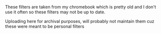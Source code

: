 These filters are taken from my chromebook which is pretty old and I don't use it often so these filters may not be up to date.


Uploading here for archival purposes, will probably not maintain them cuz these were meant to be personal filters
